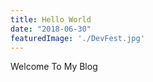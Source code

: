 ```yaml
---
title: Hello World
date: "2018-06-30"
featuredImage: './DevFest.jpg'
---
```


Welcome To My Blog

<!-- end -->
